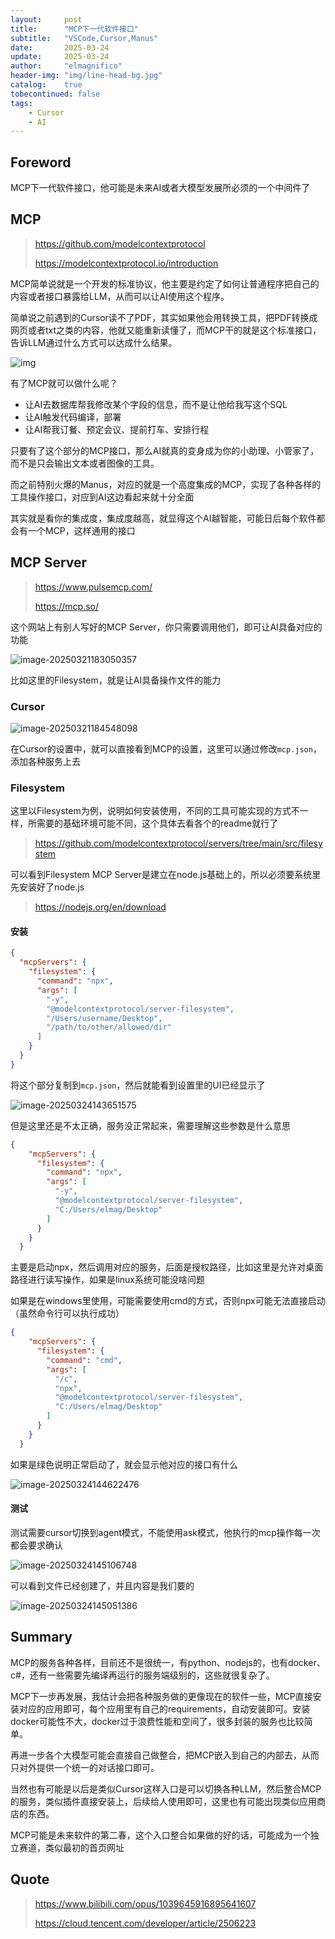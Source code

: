 ```yaml
---
layout:     post
title:      "MCP下一代软件接口"
subtitle:   "VSCode,Cursor,Manus"
date:       2025-03-24
update:     2025-03-24
author:     "elmagnifico"
header-img: "img/line-head-bg.jpg"
catalog:    true
tobecontinued: false
tags:
    - Cursor
    - AI
---
```


## Foreword

MCP下一代软件接口，他可能是未来AI或者大模型发展所必须的一个中间件了



## MCP

> https://github.com/modelcontextprotocol
>
> https://modelcontextprotocol.io/introduction

MCP简单说就是一个开发的标准协议，他主要是约定了如何让普通程序把自己的内容或者接口暴露给LLM，从而可以让AI使用这个程序。

简单说之前遇到的Cursor读不了PDF，其实如果他会用转换工具，把PDF转换成网页或者txt之类的内容，他就又能重新读懂了，而MCP干的就是这个标准接口，告诉LLM通过什么方式可以达成什么结果。

![img](https://img.elmagnifico.tech/static/upload/elmagnifico/20250321183030322.png)

有了MCP就可以做什么呢？

- 让AI去数据库帮我修改某个字段的信息，而不是让他给我写这个SQL
- 让AI触发代码编译，部署
- 让AI帮我订餐、预定会议、提前打车、安排行程

只要有了这个部分的MCP接口，那么AI就真的变身成为你的小助理、小管家了，而不是只会输出文本或者图像的工具。



而之前特别火爆的Manus，对应的就是一个高度集成的MCP，实现了各种各样的工具操作接口，对应到AI这边看起来就十分全面

其实就是看你的集成度，集成度越高，就显得这个AI越智能，可能日后每个软件都会有一个MCP，这样通用的接口



## MCP Server

> https://www.pulsemcp.com/
>
> https://mcp.so/

这个网站上有别人写好的MCP Server，你只需要调用他们，即可让AI具备对应的功能

![image-20250321183050357](https://img.elmagnifico.tech/static/upload/elmagnifico/20250321183050440.png)

比如这里的Filesystem，就是让AI具备操作文件的能力



### Cursor

![image-20250321184548098](https://img.elmagnifico.tech/static/upload/elmagnifico/20250321184548135.png)

在Cursor的设置中，就可以直接看到MCP的设置，这里可以通过修改`mcp.json`，添加各种服务上去



### Filesystem

这里以Filesystem为例，说明如何安装使用，不同的工具可能实现的方式不一样，所需要的基础环境可能不同，这个具体去看各个的readme就行了

> https://github.com/modelcontextprotocol/servers/tree/main/src/filesystem

可以看到Filesystem MCP Server是建立在node.js基础上的，所以必须要系统里先安装好了node.js

> https://nodejs.org/en/download



#### 安装

```json
{
  "mcpServers": {
    "filesystem": {
      "command": "npx",
      "args": [
        "-y",
        "@modelcontextprotocol/server-filesystem",
        "/Users/username/Desktop",
        "/path/to/other/allowed/dir"
      ]
    }
  }
}
```

将这个部分复制到`mcp.json`，然后就能看到设置里的UI已经显示了

![image-20250324143651575](https://img.elmagnifico.tech/static/upload/elmagnifico/20250324143651635.png)

但是这里还是不太正确，服务没正常起来，需要理解这些参数是什么意思

```json
{
    "mcpServers": {
      "filesystem": {
        "command": "npx",
        "args": [
          "-y",
          "@modelcontextprotocol/server-filesystem",
          "C:/Users/elmag/Desktop"
        ]
      }
    }
  }
```

主要是启动npx，然后调用对应的服务，后面是授权路径，比如这里是允许对桌面路径进行读写操作，如果是linux系统可能没啥问题

如果是在windows里使用，可能需要使用cmd的方式，否则npx可能无法直接启动（虽然命令行可以执行成功）

```json
{
    "mcpServers": {
      "filesystem": {
        "command": "cmd",
        "args": [
          "/c",
          "npx",
          "@modelcontextprotocol/server-filesystem",
          "C:/Users/elmag/Desktop"
        ]
      }
    }
  }
```

如果是绿色说明正常启动了，就会显示他对应的接口有什么

![image-20250324144622476](https://img.elmagnifico.tech/static/upload/elmagnifico/20250324144622516.png)



#### 测试

测试需要cursor切换到agent模式，不能使用ask模式，他执行的mcp操作每一次都会要求确认

![image-20250324145106748](https://img.elmagnifico.tech/static/upload/elmagnifico/20250324145106784.png)

可以看到文件已经创建了，并且内容是我们要的

![image-20250324145051386](https://img.elmagnifico.tech/static/upload/elmagnifico/20250324145051424.png)



## Summary

MCP的服务各种各样，目前还不是很统一，有python、nodejs的，也有docker、c#，还有一些需要先编译再运行的服务端级别的，这些就很复杂了。



MCP下一步再发展，我估计会把各种服务做的更像现在的软件一些，MCP直接安装对应的应用即可，每个应用里有自己的requirements，自动安装即可。安装docker可能性不大，docker过于浪费性能和空间了，很多封装的服务也比较简单。



再进一步各个大模型可能会直接自己做整合，把MCP嵌入到自己的内部去，从而只对外提供一个统一的对话接口即可。

当然也有可能是以后是类似Cursor这样入口是可以切换各种LLM，然后整合MCP的服务，类似插件直接安装上，后续给人使用即可，这里也有可能出现类似应用商店的东西。



MCP可能是未来软件的第二春，这个入口整合如果做的好的话，可能成为一个独立赛道，类似最初的首页网址

## Quote

> https://www.bilibili.com/opus/1039645916895641607
>
> https://cloud.tencent.com/developer/article/2506223
